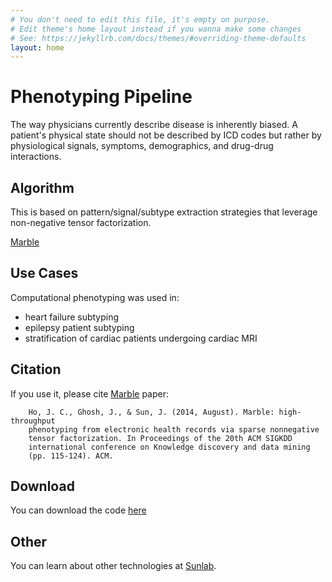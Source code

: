 ```yaml
---
# You don't need to edit this file, it's empty on purpose.
# Edit theme's home layout instead if you wanna make some changes
# See: https://jekyllrb.com/docs/themes/#overriding-theme-defaults
layout: home
---
```


# Phenotyping Pipeline

The way physicians currently describe disease is inherently biased. 
A patient's physical state should not be described by ICD codes but 
rather by physiological signals, symptoms, demographics, and drug-drug interactions. 

## Algorithm

This is based on pattern/signal/subtype extraction strategies that leverage non-negative tensor factorization. 

[Marble](http://www.sunlab.org/files/4814/0957/7652/MARBLE_tensor_factorization_p115.pdf)

## Use Cases
Computational phenotyping was used in:

* heart failure subtyping
* epilepsy patient subtyping 
* stratification of cardiac patients undergoing cardiac MRI


## Citation

If you use it, please cite [Marble](http://www.sunlab.org/files/4814/0957/7652/MARBLE_tensor_factorization_p115.pdf) paper: 

		Ho, J. C., Ghosh, J., & Sun, J. (2014, August). Marble: high-throughput 
		phenotyping from electronic health records via sparse nonnegative 
		tensor factorization. In Proceedings of the 20th ACM SIGKDD 
		international conference on Knowledge discovery and data mining 
		(pp. 115-124). ACM.

## Download

You can download the code [here](/download/)


## Other

You can learn about other technologies at [Sunlab](http://www.sunlab.org).